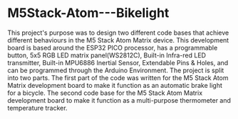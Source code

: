 # M5Stack-Atom---Bikelight
This project's purpose was to design two different code bases that achieve different behaviours in the M5 Stack Atom Matrix device.
This development board is based around the ESP32 PICO processor, has a programmable button, 5x5 RGB LED matrix panel(WS2812C),
Built-in Infra-red LED transmitter, Built-in MPU6886 Inertial Sensor, Extendable Pins & Holes, and can be programmed through the
Arduino Environment. The project is split into two parts. The first part of the code was written for the M5 Stack Atom Matrix development board to make it function as an automatic brake light for a bicycle. The second code base for the M5 Stack Atom Matrix development board to make it function as a multi-purpose thermometer and temperature tracker.

